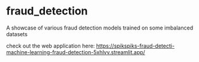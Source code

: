 # fraud_detection
A showcase of various fraud detection models trained on some imbalanced datasets

check out the web application here:
https://spikspiks-fraud-detecti-machine-learning-fraud-detection-5xhlvv.streamlit.app/
